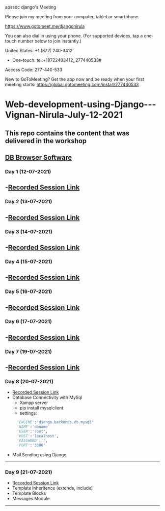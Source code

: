 apssdc django's Meeting


Please join my meeting from your computer, tablet or smartphone.

https://www.gotomeet.me/djangonirula

You can also dial in using your phone.
(For supported devices, tap a one-touch number below to join instantly.)

United States: +1 (872) 240-3412
- One-touch: tel:+18722403412,,277440533#

Access Code: 277-440-533


New to GoToMeeting? Get the app now and be ready when your first meeting starts: https://global.gotomeeting.com/install/277440533

# Web-development-using-Django---Vignan-Nirula-July-12-2021

This repo contains the content that was delivered in the workshop
---
[DB Browser Software](https://sqlitebrowser.org/dl/)
---
### Day 1 (12-07-2021)
-[Recorded Session Link](https://transcripts.gotomeeting.com/#/s/9cef781ec92672dd75b5cb938015e71b05faa3378899b3c91fce8090c16e891e)
---
### Day 2 (13-07-2021)
-[Recorded Session Link](https://transcripts.gotomeeting.com/#/s/a7106eb31b8cc81922c68c0d1d25b5d7b75b75a4cdd8124ff1701e9bd1f42b61)
---
### Day 3 (14-07-2021)
-[Recorded Session Link](https://transcripts.gotomeeting.com/#/s/5fb0159fae7a53a87987dbfe787ebc1cd687aab8953e22c35aed925ac89af2de)
---
### Day 4 (15-07-2021)
-[Recorded Session Link](https://transcripts.gotomeeting.com/#/s/ef04366f59bbf6f44d549986e5ebf3091834975f97e04cbfdf0a2cc01847c162)
---
### Day 5 (16-07-2021)
-[Recorded Session Link](https://transcripts.gotomeeting.com/#/s/ef35a33ed6e9cfcad86073a08f0cd09b31870aa574da7e33912ac4c0c25757a4)
---
### Day 6 (17-07-2021)
-[Recorded Session Link](https://transcripts.gotomeeting.com/#/s/8ab34013e4c4a9c98e2f9d06e2e12c04143921510e57ffad675254c319ef44f7)
---
### Day 7 (19-07-2021)
-[Recorded Session Link](https://transcripts.gotomeeting.com/#/s/aae25f1427bbdc8150e00b3b48d2aa9b85585a621c7325c596616a0f0ac0f4e5)
---
### Day 8 (20-07-2021)
- [Recorded Session Link](https://transcripts.gotomeeting.com/#/s/a2beef02d840efb2150fb1ed34aae935f177ac9036500eae37c413015e5e7ca7)
- Database Connectivity with MySql
  - Xampp server
  - pip install mysqlclient
  - settings:
  ```python
    'ENGINE':'django.backends.db.mysql'
    'NAME':'dbname'
    'USER':'root',
    'HOST':'localhost',
    'PASSWORD':'',
    'PORT':'3306'
  ```
- Mail Sending using Django
---
### Day 9 (21-07-2021)
- [Recorded Session Link](https://transcripts.gotomeeting.com/#/s/cf3dc6fc0ac9762a8c5782979da591ad40c8dcadcb01bc0fad20ae17ce83c5fd)
- Template Inheritence (extends, include)
- Template Blocks
- Messages Module
---
